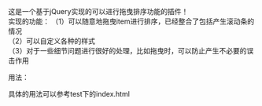 这是一个基于jQuery实现的可以进行拖曳排序功能的插件！    
实现的功能：
（1）可以随意地拖曳item进行排序，已经整合了包括产生滚动条的情况   
（2）可以自定义各种的样式   
（3）对于一些细节问题进行很好的处理，比如拖曳时，可以防止产生不必要的误击作用   

用法：    

<script type="text/javascript">    
	$("#container").Jsdrag({    
		itemDiv:'',//item的类名,必须设定         
		dragDiv:'',//drag的div的类名 必须设定    
		tempSty:{},//虚框css的样式，选择设置，不设置启用插件默认样式
		itemdashSty:{},//按下鼠标时拖曳的item的css样式，选择设置，不设置启用插件默认样式    
		dragSty:{},//鼠标进入的drag拖曳框的css样式，选择设置，不设置启用插件默认样式
		theDivSty:{}，//拖曳过程中 拖曳的item的css样式选择设置，不设置启用插件默认样式       
		msg:''//鼠标进入的drag拖曳框时显示的信息，默认是:'按下鼠标拖曳'
	});
</script>

具体的用法可以参考test下的index.html